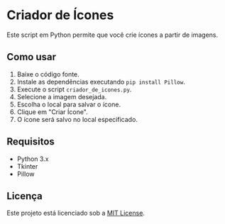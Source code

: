 # Criador de Ícones

Este script em Python permite que você crie ícones a partir de imagens.

## Como usar

1. Baixe o código fonte.
2. Instale as dependências executando `pip install Pillow`.
3. Execute o script `criador_de_icones.py`.
4. Selecione a imagem desejada.
5. Escolha o local para salvar o ícone.
6. Clique em "Criar Ícone".
7. O ícone será salvo no local especificado.

## Requisitos

- Python 3.x
- Tkinter
- Pillow

## Licença

Este projeto está licenciado sob a [MIT License](LICENSE).
